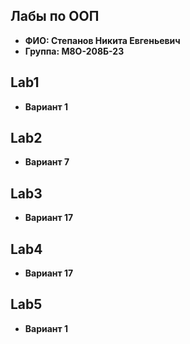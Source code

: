 ## Лабы по ООП 

- **ФИО: Степанов Никита Евгеньевич**
- **Группа: М8О-208Б-23**

## Lab1
- **Вариант 1**

## Lab2
- **Вариант 7**

## Lab3
- **Вариант 17**

## Lab4
- **Вариант 17**

## Lab5
- **Вариант 1**